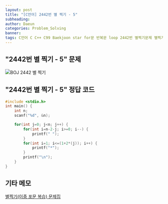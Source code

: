 ```yaml
---
layout: post
title: "[C언어] 2442번 별 찍기 - 5"
subheading: 
author: Daeun
categories: Problem_Solving
banner:
tags: C언어 C C++ C99 Baekjoon star for문 반복문 loop 2442번 별찍기문제 별찍기문제집
---
```


## "2442번 별 찍기 - 5" 문제
![BOJ 2442 별 찍기](https://user-images.githubusercontent.com/79370538/219668724-7c26290a-0776-4a97-8da8-3c6dd0269e77.png)

## "2442번 별 찍기 - 5" 정답 코드
```c
#include <stdio.h>
int main() {
	int n;
	scanf("%d", &n);

	for(int j=0; j<n; j++) {
		for(int i=n-2-j; i>=0; i--) {
			printf(" ");
		}
		for(int i=1; i<=(1+2*(j)); i++) {
			printf("*");
		}
		printf("\n");
	}
}
```

## 기타 메모
[별찍기(이중 포문 복습) 문제집](https://www.acmicpc.net/workbook/view/11093)